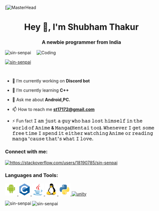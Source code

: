 [![MasterHead](https://tenor.com/view/ayaka-genshin-impact-banner-gif-24209471)
<h1 align="center">Hey 👋, I'm Shubham Thakur</h1>
<h3 align="center">A newbie programmer from India</h3>
<img align="right" alt="Coding" width="400" src="https://gifer.com/en/5oQm">

<p align="left"> <img src="https://komarev.com/ghpvc/?username=sin-senpai&label=Profile%20views&color=0e75b6&style=flat" alt="sin-senpai" /> </p>

<p align="left"> <a href="https://github.com/ryo-ma/github-profile-trophy"><img src="https://github-profile-trophy.vercel.app/?username=sin-senpai" alt="sin-senpai" /></a> </p>

<p align="left"> <a href="https://twitter.com/" target="blank"><img src="https://img.shields.io/twitter/follow/?logo=twitter&style=for-the-badge" alt="" /></a> </p>

- 🔭 I’m currently working on **Discord bot**

- 🌱 I’m currently learning **C++**

- 💬 Ask me about **Android,PC.**

- 📫 How to reach me **st17172@gmail.com**

- ⚡ Fun fact **𝙸 𝚊𝚖 𝚓𝚞𝚜𝚝 𝚊 𝚐𝚞𝚢 𝚠𝚑𝚘 𝚑𝚊𝚜 𝚕𝚘𝚜𝚝 𝚑𝚒𝚖𝚜𝚎𝚕𝚏 𝚒𝚗 𝚝𝚑𝚎 𝚠𝚘𝚛𝚕𝚍 𝚘𝚏 𝙰𝚗𝚒𝚖𝚎 & 𝙼𝚊𝚗𝚐𝚊(𝙷𝚎𝚗𝚝𝚊𝚒 𝚝𝚘𝚘). 𝚆𝚑𝚎𝚗𝚎𝚟𝚎𝚛 𝙸 𝚐𝚎𝚝 𝚜𝚘𝚖𝚎 𝚏𝚛𝚎𝚎 𝚝𝚒𝚖𝚎 𝙸 𝚜𝚙𝚎𝚗𝚍 𝚒𝚝 𝚎𝚒𝚝𝚑𝚎𝚛 𝚠𝚊𝚝𝚌𝚑𝚒𝚗𝚐 𝙰𝚗𝚒𝚖𝚎 𝚘𝚛 𝚛𝚎𝚊𝚍𝚒𝚗𝚐 𝚖𝚊𝚗𝚐𝚊 '𝚌𝚊𝚞𝚜𝚎 𝚝𝚑𝚊𝚝'𝚜 𝚠𝚑𝚊𝚝 𝙸 𝚕𝚘𝚟𝚎.**

<h3 align="left">Connect with me:</h3>
<p align="left">
<a href="https://stackoverflow.com/users/https://stackoverflow.com/users/18190785/sin-senpai" target="blank"><img align="center" src="https://raw.githubusercontent.com/rahuldkjain/github-profile-readme-generator/master/src/images/icons/Social/stack-overflow.svg" alt="https://stackoverflow.com/users/18190785/sin-senpai" height="30" width="40" /></a>
</p>

<h3 align="left">Languages and Tools:</h3>
<p align="left"> <a href="https://developer.android.com" target="_blank" rel="noreferrer"> <img src="https://raw.githubusercontent.com/devicons/devicon/master/icons/android/android-original-wordmark.svg" alt="android" width="40" height="40"/> </a> <a href="https://www.cprogramming.com/" target="_blank" rel="noreferrer"> <img src="https://raw.githubusercontent.com/devicons/devicon/master/icons/c/c-original.svg" alt="c" width="40" height="40"/> </a> <a href="https://www.java.com" target="_blank" rel="noreferrer"> <img src="https://raw.githubusercontent.com/devicons/devicon/master/icons/java/java-original.svg" alt="java" width="40" height="40"/> </a> <a href="https://www.linux.org/" target="_blank" rel="noreferrer"> <img src="https://raw.githubusercontent.com/devicons/devicon/master/icons/linux/linux-original.svg" alt="linux" width="40" height="40"/> </a> <a href="https://www.python.org" target="_blank" rel="noreferrer"> <img src="https://raw.githubusercontent.com/devicons/devicon/master/icons/python/python-original.svg" alt="python" width="40" height="40"/> </a> <a href="https://unity.com/" target="_blank" rel="noreferrer"> <img src="https://www.vectorlogo.zone/logos/unity3d/unity3d-icon.svg" alt="unity" width="40" height="40"/> </a> </p>

<p><img align="left" src="https://github-readme-stats.vercel.app/api/top-langs?username=sin-senpai&show_icons=true&locale=en&layout=compact" alt="sin-senpai" /></p>

<p>&nbsp;<img align="center" src="https://github-readme-stats.vercel.app/api?username=sin-senpai&show_icons=true&locale=en" alt="sin-senpai" /></p>
